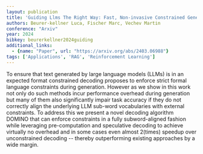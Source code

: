 ```yaml
---
layout: publication
title: 'Guiding Llms The Right Way: Fast, Non-invasive Constrained Generation'
authors: Beurer-kellner Luca, Fischer Marc, Vechev Martin
conference: "Arxiv"
year: 2024
bibkey: beurerkellner2024guiding
additional_links:
  - {name: "Paper", url: "https://arxiv.org/abs/2403.06988"}
tags: ['Applications', 'RAG', 'Reinforcement Learning']
---
```

To ensure that text generated by large language models (LLMs) is in an expected format constrained decoding proposes to enforce strict formal language constraints during generation. However as we show in this work not only do such methods incur performance overhead during generation but many of them also significantly impair task accuracy if they do not correctly align the underlying LLM sub-word vocabularies with external constraints. To address this we present a novel decoding algorithm DOMINO that can enforce constraints in a fully subword-aligned fashion while leveraging pre-computation and speculative decoding to achieve virtually no overhead and in some cases even almost 2(times) speedup over unconstrained decoding -- thereby outperforming existing approaches by a wide margin.
